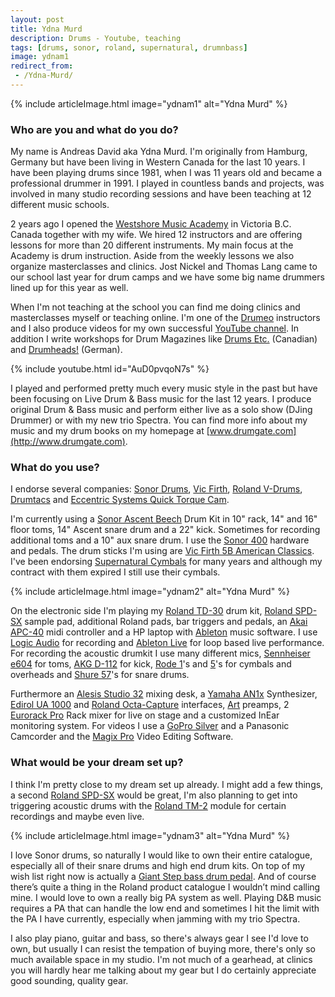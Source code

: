 ```yaml
---
layout: post
title: Ydna Murd
description: Drums - Youtube, teaching
tags: [drums, sonor, roland, supernatural, drumnbass]
image: ydnam1
redirect_from:
 - /Ydna-Murd/
---
```


{% include articleImage.html image="ydnam1" alt="Ydna Murd" %}

### Who are you and what do you do? 

My name is Andreas David aka Ydna Murd. I'm originally from Hamburg, Germany but have been living in Western Canada for the last 10 years. I have been playing drums since 1981, when I was 11 years old and became a professional drummer in 1991. I played in countless bands and projects, was involved in many studio recording sessions and have been teaching at 12 different music schools. 

2 years ago I opened the [Westshore Music Academy](http://www.westshoremusicacademy.ca/) in Victoria B.C. Canada together with my wife. We hired 12 instructors and are offering lessons for more than 20 different instruments. My main focus at the Academy is drum instruction. Aside from the weekly lessons we also organize masterclasses and clinics. Jost Nickel and Thomas Lang came to our school last year for drum camps and we have some big name drummers lined up for this year as well. 

When I'm not teaching at the school you can find me doing clinics and masterclasses myself or teaching online. I'm one of the [Drumeo](https://www.drumeo.com/) instructors and I also produce videos for my own successful [YouTube channel](https://www.youtube.com/user/Jungleritter). In addition I write workshops for Drum Magazines like [Drums Etc.](http://drumsetc.ca/en/) (Canadian) and [Drumheads!](http://www.drumheads.de/) (German). 

{% include youtube.html id="AuD0pvqoN7s" %}

I played and performed pretty much every music style in the past but have been focusing on Live Drum & Bass music for the last 12 years. I produce original Drum & Bass music and perform either live as a solo show (DJing Drummer) or with my new trio Spectra. You can find more info about my music and my drum books on my homepage at [www.drumgate.com](http://www.drumgate.com).

### What do you use?

I endorse several companies: [Sonor Drums](http://www.sonor.com/), [Vic Firth](http://vicfirth.com/), [Roland V-Drums](https://www.roland.co.uk/categories/v-drums/), [Drumtacs](http://www.drumtacs.com/) and [Eccentric Systems Quick Torque Cam](http://www.eccentricsystems.com/quicktorquecam.html). 

I'm currently using a [Sonor Ascent Beech](http://www.samiamstudios.com/ascent.html) Drum Kit in 10" rack, 14" and 16" floor toms, 14" Ascent snare drum and a 22" kick. Sometimes for recording additional toms and a 10" aux snare drum. I use the [Sonor 400](https://amzn.to/32M0Bw1) hardware and pedals. The drum sticks I'm using are [Vic Firth 5B American Classics](https://amzn.to/3tSsnCW). I've been endorsing [Supernatural Cymbals](https://www.facebook.com/Supernatural-Cymbals-152359334791682/) for many years and although my contract with them expired I still use their cymbals. 

{% include articleImage.html image="ydnam2" alt="Ydna Murd" %}

On the electronic side I'm playing my [Roland TD-30](https://amzn.to/3tMiUgu) drum kit, [Roland SPD-SX](https://amzn.to/3gEeBQv) sample pad, additional Roland pads, bar triggers and pedals, an [Akai APC-40](https://amzn.to/3sKkFJO) midi controller and a HP laptop with [Ableton](https://amzn.to/2RXp0fT) music software. I use [Logic Audio](http://www.apple.com/uk/logic-pro/) for recording and [Ableton Live](https://amzn.to/2RXp0fT) for loop based live performance. For recording the acoustic drumkit I use many different mics, [Sennheiser e604](https://amzn.to/3xkd2xc) for toms, [AKG D-112](https://amzn.to/2QUdu4G) for kick, [Rode 1](https://amzn.to/3nrOUUY)'s and [5](https://amzn.to/3nraGrN)'s for cymbals and overheads and [Shure 57](https://amzn.to/3njIaIA)'s for snare drums. 

Furthermore an [Alesis Studio 32](http://www.soundonsound.com/sos/jul98/articles/alesis32.html) mixing desk, a [Yamaha AN1x](http://www.vintagesynth.com/yamaha/an1x.php) Synthesizer, [Edirol UA 1000](http://www.rolandus.com/products/ua-1000/) and [Roland Octa-Capture](https://www.amazon.co.uk/dp/B0042NPSGW) interfaces, [Art](http://www.artproaudio.com/) preamps, 2 [Eurorack Pro](https://amzn.to/3etP8XB) Rack mixer for live on stage and a customized InEar monitoring system. For videos I use a [GoPro Silver](https://amzn.to/2QWwuPQ) and a Panasonic Camcorder and the [Magix Pro](http://www.magix.com/gb/movie-edit-pro/) Video Editing Software.

### What would be your dream set up?

I think I'm pretty close to my dream set up already. I might add a few things, a second [Roland SPD-SX](https://amzn.to/3dRiDTO) would be great, I'm also planning to get into triggering acoustic drums with the [Roland TM-2](https://amzn.to/32LLWkx) module for certain recordings and maybe even live. 

{% include articleImage.html image="ydnam3" alt="Ydna Murd" %}

I love Sonor drums, so naturally I would like to own their entire catalogue, especially all of their snare drums and high end drum kits. On top of my wish list right now is actually a [Giant Step bass drum pedal](http://www.sonor.com/instruments/drums/hardware/giant-step-bass-drum-pedals/). And of course there’s quite a thing in the Roland product catalogue I wouldn’t mind calling mine. I would love to own a really big PA system as well. Playing D&B music requires a PA that can handle the low end and sometimes I hit the limit with the PA I have currently, especially when jamming with my trio Spectra. 

I also play piano, guitar and bass, so there's always gear I see I'd love to own, but usually I can resist the tempation of buying more, there's only so much available space in my studio. I'm not much of a gearhead, at clinics you will hardly hear me talking about my gear but I do certainly appreciate good sounding, quality gear.
